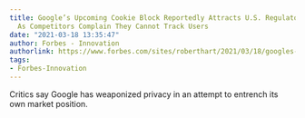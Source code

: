 ```yaml
---
title: Google’s Upcoming Cookie Block Reportedly Attracts U.S. Regulatory Attention
  As Competitors Complain They Cannot Track Users
date: "2021-03-18 13:35:47"
author: Forbes - Innovation
authorlink: https://www.forbes.com/sites/roberthart/2021/03/18/googles-upcoming-cookie-block-reportedly-attracts-us-regulatory-attention-as-competitors-complain-they-cannot-track-users/
tags:
- Forbes-Innovation
---
```

Critics say Google has weaponized privacy in an attempt to entrench its own market position.